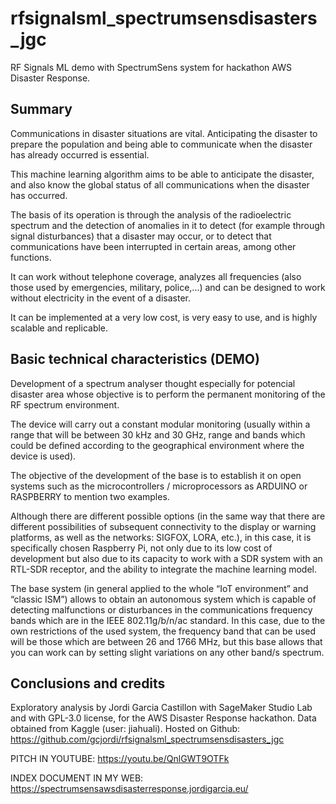 # rfsignalsml_spectrumsensdisasters_jgc
RF Signals ML demo with SpectrumSens system for hackathon AWS Disaster Response.

## Summary

Communications in disaster situations are vital. Anticipating the disaster to prepare the population and being able to communicate when the disaster has already occurred is essential.

This machine learning algorithm aims to be able to anticipate the disaster, and also know the global status of all communications when the disaster has occurred.

The basis of its operation is through the analysis of the radioelectric spectrum and the detection of anomalies in it to detect (for example through signal disturbances) that a disaster may occur, or to detect that communications have been interrupted in certain areas, among other functions.

It can work without telephone coverage, analyzes all frequencies (also those used by emergencies, military, police,...) and can be designed to work without electricity in the event of a disaster.

It can be implemented at a very low cost, is very easy to use, and is highly scalable and replicable.

## Basic technical characteristics (DEMO)

Development of a spectrum analyser thought especially for potencial disaster area whose objective is to perform the permanent monitoring of the RF spectrum environment.

The device will carry out a constant modular monitoring (usually within a range that will be between 30 kHz and 30 GHz, range and bands which could be defined according to the geographical environment where the device is used).

The objective of the development of the base is to establish it on open systems such as the microcontrollers / microprocessors as ARDUINO or RASPBERRY to mention two examples.

Although there are different possible options (in the same way that there are different possibilities of subsequent connectivity to the display or warning platforms, as well as the networks: SIGFOX, LORA, etc.), in this case, it is specifically chosen Raspberry Pi, not only due to its low cost of development but also due to its capacity to work with a SDR system with an RTL-SDR receptor, and the ability to integrate the machine learning model.

The base system (in general applied to the whole “IoT environment” and “classic ISM”) allows to obtain an autonomous system which is capable of detecting malfunctions or disturbances in the communications frequency bands which are in the IEEE 802.11g/b/n/ac standard. In this case, due to the own restrictions of the used system, the frequency band that can be used will be those which are between 26 and 1766 MHz, but this base allows that you can work can by setting slight variations on any other band/s spectrum.

## Conclusions and credits

Exploratory analysis by Jordi Garcia Castillon with SageMaker Studio Lab and with GPL-3.0 license, for the AWS Disaster Response hackathon. Data obtained from Kaggle (user: jiahuali). Hosted on Github: https://github.com/gcjordi/rfsignalsml_spectrumsensdisasters_jgc

PITCH IN YOUTUBE: https://youtu.be/QnlGWT9OTFk

INDEX DOCUMENT IN MY WEB: https://spectrumsensawsdisasterresponse.jordigarcia.eu/
